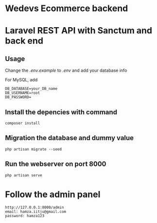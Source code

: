 # Wedevs Ecommerce backend 
# Laravel REST API with Sanctum and back end

## Usage

Change the *.env.example* to *.env* and add your database info

For MySQL, add
```
DB_DATABASE=your_DB_name
DB_USERNAME=root
DB_PASSWORD=
```

## Install the depencies with command
```
composer install
```

## Migration the database and dummy value
```
php artisan migrate --seed
```

## Run the webserver on port 8000
```
php artisan serve
```
# Follow the admin panel
```
http://127.0.0.1:8000/admin
email: hamza.iitju@gmail.com
password: hamza123
```
